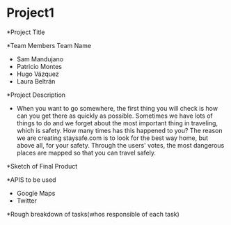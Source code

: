 # Project1
*Project Title


*Team Members Team Name
- Sam Mandujano
- Patricio Montes
- Hugo Vázquez
- Laura Beltrán

*Project Description
- When you want to go somewhere, the first thing you will check is how can you get there as quickly as possible. Sometimes we have lots of things to do and we forget about the most important thing in traveling, which is safety. How many times has this happened to you? The reason we are creating staysafe.com is to look for the best way home, but above all, for your safety. Through the users' votes, the most dangerous places are mapped so that you can travel safely.

*Sketch of Final Product

*APIS to be used
- Google Maps
- Twitter

*Rough breakdown of tasks(whos responsible of each task)